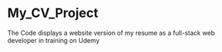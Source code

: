 # My_CV_Project
The Code displays a website version of my resume as a full-stack web developer in training on Udemy
